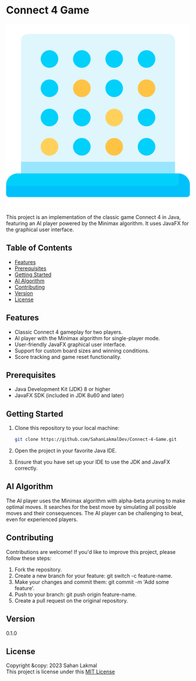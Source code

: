# Connect 4 Game

![Connect 4](src/main/resources/asset/connect-four.png)

This project is an implementation of the classic game Connect 4 in Java, 
featuring an AI player powered by the Minimax algorithm. 
It uses JavaFX for the graphical user interface.

## Table of Contents
- [Features](#features)
- [Prerequisites](#prerequisites)
- [Getting Started](#getting-started)
- [AI Algorithm](#ai-algorithm)
- [Contributing](#contributing)
- [Version](#version-)
- [License](#license)

## Features
- Classic Connect 4 gameplay for two players.
- AI player with the Minimax algorithm for single-player mode.
- User-friendly JavaFX graphical user interface.
- Support for custom board sizes and winning conditions.
- Score tracking and game reset functionality.

## Prerequisites
- Java Development Kit (JDK) 8 or higher
- JavaFX SDK (included in JDK 8u60 and later)

## Getting Started
1. Clone this repository to your local machine:

   ```bash
   git clone https://github.com/SahanLakmalDev/Connect-4-Game.git
   ```
2. Open the project in your favorite Java IDE.

3. Ensure that you have set up your IDE to use the JDK and JavaFX correctly. 

## AI Algorithm
The AI player uses the Minimax algorithm with alpha-beta pruning to make optimal moves. 
It searches for the best move by simulating all possible moves and their consequences. 
The AI player can be challenging to beat, even for experienced players.

##  Contributing

Contributions are welcome! If you'd like to improve this project, please follow these steps:

1. Fork the repository.
2. Create a new branch for your feature: git switch -c feature-name.
3. Make your changes and commit them: git commit -m 'Add some feature'.
4. Push to your branch: git push origin feature-name.
5. Create a pull request on the original repository.

## Version 
0.1.0

## License
Copyright &copy: 2023 Sahan Lakmal <br>
This project is license under this [MIT License](License.txt)